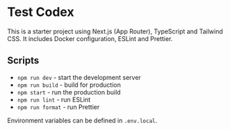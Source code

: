 # Test Codex

This is a starter project using Next.js (App Router), TypeScript and Tailwind CSS.
It includes Docker configuration, ESLint and Prettier.

## Scripts

- `npm run dev` - start the development server
- `npm run build` - build for production
- `npm start` - run the production build
- `npm run lint` - run ESLint
- `npm run format` - run Prettier

Environment variables can be defined in `.env.local`.
